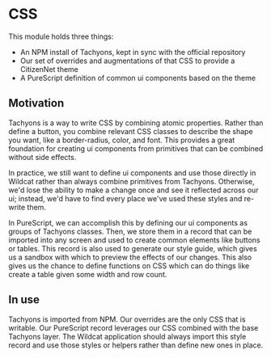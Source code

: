 # CSS

This module holds three things:
- An NPM install of Tachyons, kept in sync with the official repository
- Our set of overrides and augmentations of that CSS to provide a CitizenNet theme
- A PureScript definition of common ui components based on the theme

## Motivation

Tachyons is a way to write CSS by combining atomic properties. Rather than define a button, you combine relevant CSS classes to describe the shape you want, like a border-radius, color, and font. This provides a great foundation for creating ui components from primitives that can be combined without side effects.

In practice, we still want to define ui components and use those directly in Wildcat rather than always combine primitives from Tachyons. Otherwise, we'd lose the ability to make a change once and see it reflected across our ui; instead, we'd have to find every place we've used these styles and re-write them.

In PureScript, we can accomplish this by defining our ui components as groups of Tachyons classes. Then, we store them in a record that can be imported into any screen and used to create common elements like buttons or tables. This record is also used to generate our style guide, which gives us a sandbox with which to preview the effects of our changes. This also gives us the chance to define functions on CSS which can do things like create a table given some width and row count.

## In use

Tachyons is imported from NPM. Our overrides are the only CSS that is writable. Our PureScript record leverages our CSS combined with the base Tachyons layer. The Wildcat application should always import this style record and use those styles or helpers rather than define new ones in place.
